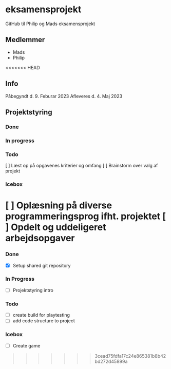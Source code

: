 # eksamensprojekt
GitHub til Philip og Mads eksamensprojekt

## Medlemmer 
- Mads 
- Philip 

<<<<<<< HEAD
## Info 
Påbegyndt d. 9. Feburar 2023
Afleveres d. 4. Maj 2023

## Projektstyring 

### Done 

### In progress 

### Todo
[ ] Læst op på opgavenes kriterier og omfang 
[ ] Brainstorm over valg af projekt 

### Icebox 
[ ] Oplæsning på diverse programmeringsprog ifht. projektet 
[ ] Opdelt og uddeligeret arbejdsopgaver 
=======

### Done
- [x] Setup shared git repository

### In Progress
- [ ] Projektstyring intro

### Todo
- [ ] create build for playtesting
- [ ] add code structure to project

### Icebox
- [ ] Create game
>>>>>>> 3cead75fdfa17c24e865381b8b42bd272d45899a
